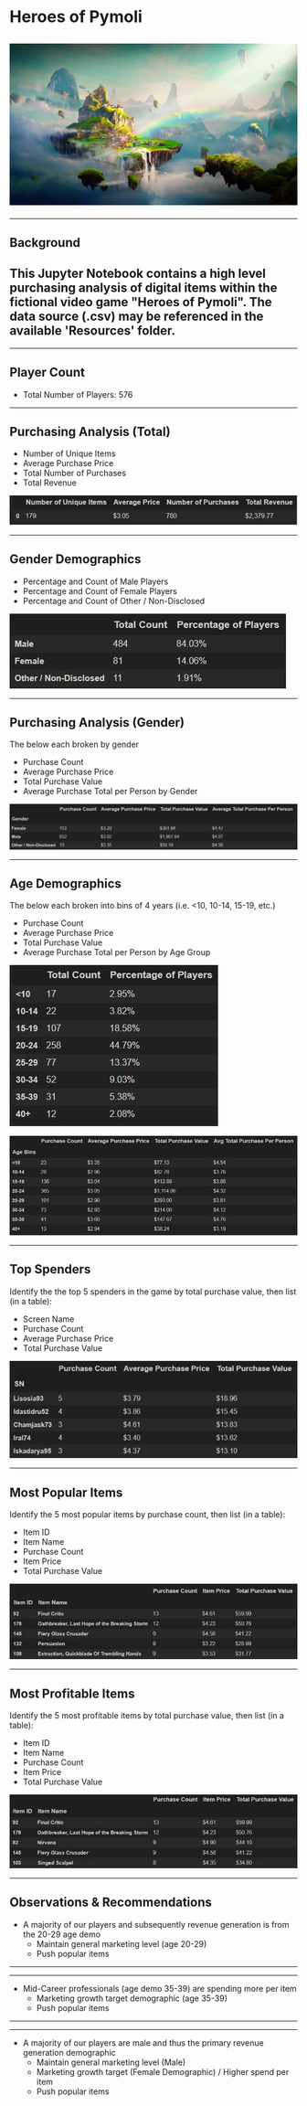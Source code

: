 # Heroes of Pymoli
![](Images/Fantasy.png)
---
---
## Background
This Jupyter Notebook contains a high level purchasing analysis of digital items within the fictional video game "Heroes of Pymoli". The data source (.csv) may be referenced in the available 'Resources' folder. 
---
---
## Player Count

* Total Number of Players: 576

---
## Purchasing Analysis (Total)

* Number of Unique Items
* Average Purchase Price
* Total Number of Purchases
* Total Revenue

![](Images/purchase_total.jpg)

---
## Gender Demographics

* Percentage and Count of Male Players
* Percentage and Count of Female Players
* Percentage and Count of Other / Non-Disclosed

![](Images/gender_demo.jpg)

---
## Purchasing Analysis (Gender)

The below each broken by gender

* Purchase Count
* Average Purchase Price
* Total Purchase Value
* Average Purchase Total per Person by Gender

![](Images/purchase_gender.jpg)

---
## Age Demographics

The below each broken into bins of 4 years (i.e. <10, 10-14, 15-19, etc.)

* Purchase Count
* Average Purchase Price
* Total Purchase Value
* Average Purchase Total per Person by Age Group

![](Images/age_demo.jpg)

![](Images/purchase_age.jpg)

---
## Top Spenders

Identify the the top 5 spenders in the game by total purchase value, then list (in a table):

* Screen Name
* Purchase Count
* Average Purchase Price
* Total Purchase Value

![](Images/top_spenders.jpg)

---
## Most Popular Items

Identify the 5 most popular items by purchase count, then list (in a table):

* Item ID
* Item Name
* Purchase Count
* Item Price
* Total Purchase Value

![](Images/popular_items.jpg)

---
## Most Profitable Items

Identify the 5 most profitable items by total purchase value, then list (in a table):

* Item ID
* Item Name
* Purchase Count
* Item Price
* Total Purchase Value

![](Images/profitable_items.jpg)

---
## Observations & Recommendations

* A majority of our players and subsequently revenue generation is from the 20-29 age demo
    * Maintain general marketing level (age 20-29)
    * Push popular items
---
---
* Mid-Career professionals (age demo 35-39) are spending more per item
    * Marketing growth target demographic (age 35-39)
    * Push popular items
---
---
* A majority of our players are male and thus the primary revenue generation demographic
    * Maintain general marketing level (Male)
    * Marketing growth target (Female Demographic) / Higher spend per item
    * Push popular items